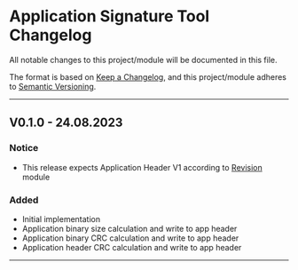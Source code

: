 # Application Signature Tool Changelog
All notable changes to this project/module will be documented in this file.

The format is based on [Keep a Changelog](https://keepachangelog.com/en/1.0.0/),
and this project/module adheres to [Semantic Versioning](https://semver.org/spec/v2.0.0.html).

---
## V0.1.0 - 24.08.2023

### Notice
 - This release expects Application Header V1 according to [Revision](https://github.com/GeneralEmbeddedCLibraries/revision) module

### Added
- Initial implementation
- Application binary size calculation and write to app header
- Application binary CRC calculation and write to app header
- Application header CRC calculation and write to app header


---

